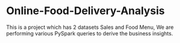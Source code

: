 # Online-Food-Delivery-Analysis

This is a project which has 2 datasets Sales and Food Menu, We are performing various PySpark queries to derive the business insights.

